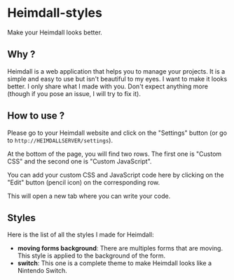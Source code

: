 # Heimdall-styles
Make your Heimdall looks better.

## Why ?
Heimdall is a web application that helps you to manage your projects. It is a simple and easy to use but isn't beautiful to my eyes. I want to make it looks better. I only share what I made with you. Don't expect anything more (though if you pose an issue, I will try to fix it).

## How to use ?
Please go to your Heimdall website and click on the "Settings" button (or go to `http://HEIMDALLSERVER/settings`).

At the bottom of the page, you will find two rows. The first one is "Custom CSS" and the second one is "Custom JavaScript".

You can add your custom CSS and JavaScript code here by clicking on the "Edit" button (pencil icon) on the corresponding row.

This will open a new tab where you can write your code.

## Styles
Here is the list of all the styles I made for Heimdall:
* **moving forms background**: There are multiples forms that are moving. This style is applied to the background of the form.
* **switch**: This one is a complete theme to make Heimdall looks like a Nintendo Switch.
